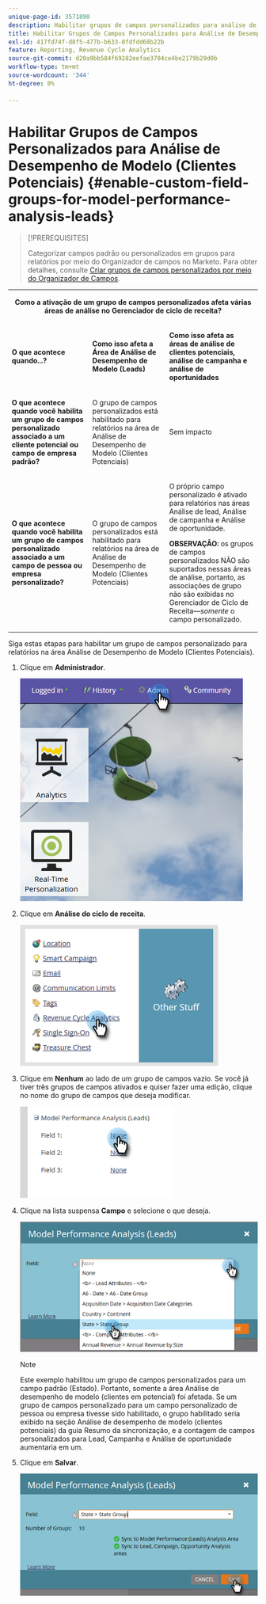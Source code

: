 ```yaml
---
unique-page-id: 3571890
description: Habilitar grupos de campos personalizados para análise de desempenho de modelo (clientes potenciais) - Documentação do Marketo - Documentação do produto
title: Habilitar Grupos de Campos Personalizados para Análise de Desempenho de Modelo (Clientes Potenciais)
exl-id: 417fd74f-d8f5-477b-b633-0fdfdd68b22b
feature: Reporting, Revenue Cycle Analytics
source-git-commit: d20a9bb584f69282eefae3704ce4be2179b29d0b
workflow-type: tm+mt
source-wordcount: '344'
ht-degree: 0%

---
```


# Habilitar Grupos de Campos Personalizados para Análise de Desempenho de Modelo (Clientes Potenciais) {#enable-custom-field-groups-for-model-performance-analysis-leads}

>[!PREREQUISITES]
>
>Categorizar campos padrão ou personalizados em grupos para relatórios por meio do Organizador de campos no Marketo. Para obter detalhes, consulte [Criar grupos de campos personalizados por meio do Organizador de Campos](/help/marketo/product-docs/reporting/revenue-cycle-analytics/revenue-tools/field-organizers/create-custom-field-groups-using-the-field-organizer.md).

<table> 
 <tbody> 
  <tr> 
   <td colspan="3" rowspan="1"><p align="center"><strong>Como a ativação de um grupo de campos personalizados afeta várias áreas de análise no Gerenciador de ciclo de receita?</strong></p></td> 
  </tr> 
  <tr> 
   <td colspan="1" rowspan="1"><p><strong>O que acontece quando...?</strong></p></td> 
   <td colspan="1" rowspan="1"><p><strong>Como isso afeta a Área de Análise de Desempenho de Modelo (Leads)</strong></p></td> 
   <td colspan="1" rowspan="1"><p><strong>Como isso afeta as áreas de análise de clientes potenciais, análise de campanha e análise de oportunidades</strong></p></td> 
  </tr> 
  <tr> 
   <td colspan="1" rowspan="1"><p><strong>O que acontece quando você habilita um grupo de campos personalizado associado a um cliente potencial ou campo de empresa padrão?</strong></p></td> 
   <td colspan="1" rowspan="1"><p>O grupo de campos personalizados está habilitado para relatórios na área de Análise de Desempenho de Modelo (Clientes Potenciais)</p></td> 
   <td colspan="1" rowspan="1"><p>Sem impacto</p></td> 
  </tr> 
  <tr> 
   <td colspan="1" rowspan="1"><p><strong>O que acontece quando você habilita um grupo de campos personalizado associado a um campo de pessoa ou empresa personalizado?</strong></p></td> 
   <td colspan="1" rowspan="1"><p>O grupo de campos personalizados está habilitado para relatórios na área de Análise de Desempenho de Modelo (Clientes Potenciais)</p></td> 
   <td colspan="1" rowspan="1"><p>O próprio campo personalizado é ativado para relatórios nas áreas Análise de lead, Análise de campanha e Análise de oportunidade.</p><p><strong>OBSERVAÇÃO:</strong> os grupos de campos personalizados NÃO são suportados nessas áreas de análise, portanto, as associações de grupo não são exibidas no Gerenciador de Ciclo de Receita—<em>somente</em> o campo personalizado.</p></td> 
  </tr> 
 </tbody> 
</table>

Siga estas etapas para habilitar um grupo de campos personalizado para relatórios na área Análise de Desempenho de Modelo (Clientes Potenciais).

1. Clique em **Administrador**.

   ![](assets/one-1.png)

1. Clique em **Análise do ciclo de receita**.

   ![](assets/two-1.png)

1. Clique em **Nenhum** ao lado de um grupo de campos vazio. Se você já tiver três grupos de campos ativados e quiser fazer uma edição, clique no nome do grupo de campos que deseja modificar.

   ![](assets/three.png)

1. Clique na lista suspensa **Campo** e selecione o que deseja.

   ![](assets/four-1.png)

   >[!NOTE]
   >
   >Este exemplo habilitou um grupo de campos personalizados para um campo padrão (Estado). Portanto, somente a área Análise de desempenho de modelo (clientes em potencial) foi afetada. Se um grupo de campos personalizado para um campo personalizado de pessoa ou empresa tivesse sido habilitado, o grupo habilitado seria exibido na seção Análise de desempenho de modelo (clientes potenciais) da guia Resumo da sincronização, e a contagem de campos personalizados para Lead, Campanha e Análise de oportunidade aumentaria em um.

1. Clique em **Salvar**.

   ![](assets/five-1.png)

